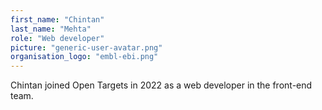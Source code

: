 ```yaml
---
first_name: "Chintan"
last_name: "Mehta"
role: "Web developer"
picture: "generic-user-avatar.png"
organisation_logo: "embl-ebi.png"
---
```


Chintan joined Open Targets in 2022 as a web developer in the front-end team. 
